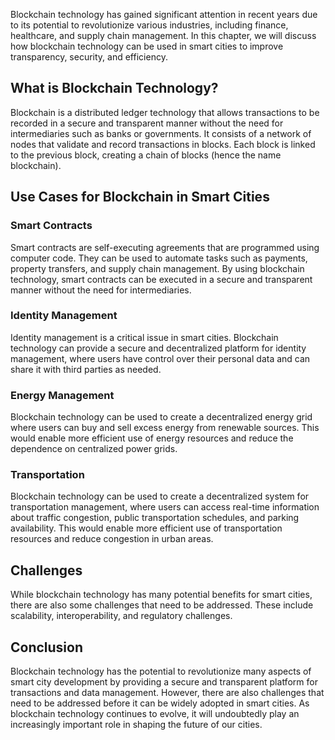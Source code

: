 



Blockchain technology has gained significant attention in recent years due to its potential to revolutionize various industries, including finance, healthcare, and supply chain management. In this chapter, we will discuss how blockchain technology can be used in smart cities to improve transparency, security, and efficiency.

What is Blockchain Technology?
------------------------------

Blockchain is a distributed ledger technology that allows transactions to be recorded in a secure and transparent manner without the need for intermediaries such as banks or governments. It consists of a network of nodes that validate and record transactions in blocks. Each block is linked to the previous block, creating a chain of blocks (hence the name blockchain).

Use Cases for Blockchain in Smart Cities
----------------------------------------

### Smart Contracts

Smart contracts are self-executing agreements that are programmed using computer code. They can be used to automate tasks such as payments, property transfers, and supply chain management. By using blockchain technology, smart contracts can be executed in a secure and transparent manner without the need for intermediaries.

### Identity Management

Identity management is a critical issue in smart cities. Blockchain technology can provide a secure and decentralized platform for identity management, where users have control over their personal data and can share it with third parties as needed.

### Energy Management

Blockchain technology can be used to create a decentralized energy grid where users can buy and sell excess energy from renewable sources. This would enable more efficient use of energy resources and reduce the dependence on centralized power grids.

### Transportation

Blockchain technology can be used to create a decentralized system for transportation management, where users can access real-time information about traffic congestion, public transportation schedules, and parking availability. This would enable more efficient use of transportation resources and reduce congestion in urban areas.

Challenges
----------

While blockchain technology has many potential benefits for smart cities, there are also some challenges that need to be addressed. These include scalability, interoperability, and regulatory challenges.

Conclusion
----------

Blockchain technology has the potential to revolutionize many aspects of smart city development by providing a secure and transparent platform for transactions and data management. However, there are also challenges that need to be addressed before it can be widely adopted in smart cities. As blockchain technology continues to evolve, it will undoubtedly play an increasingly important role in shaping the future of our cities.
